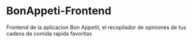 # BonAppeti-Frontend
Frontend de la aplicacion Bon Appetit, el recopilador de opiniones de tus cadens de comida rapida favoritas
